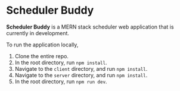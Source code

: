 # Scheduler Buddy
**Scheduler Buddy** is a MERN stack scheduler web application that is currently in development.

To run the application locally,
1. Clone the entire repo.
2. In the root directory, run `npm install`.
3. Navigate to the `client` directory, and run `npm install`.
4. Navigate to the `server` directory, and run `npm install`.
5. In the root directory, run `npm run dev`.
